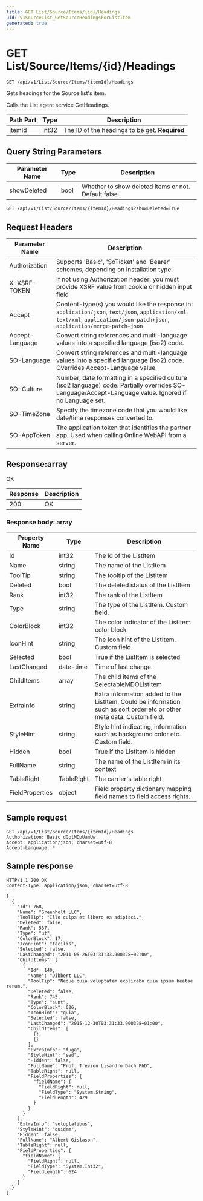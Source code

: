 ```yaml
---
title: GET List/Source/Items/{id}/Headings
uid: v1SourceList_GetSourceHeadingsForListItem
generated: true
---
```


# GET List/Source/Items/{id}/Headings

```http
GET /api/v1/List/Source/Items/{itemId}/Headings
```

Gets headings for the Source list's item.


Calls the List agent service GetHeadings.





| Path Part | Type | Description |
|-----------|------|-------------|
| itemId | int32 | The ID of the headings to be get. **Required** |


## Query String Parameters

| Parameter Name | Type |  Description |
|----------------|------|--------------|
| showDeleted | bool |  Whether to show deleted items or not. Default false. |

```http
GET /api/v1/List/Source/Items/{itemId}/Headings?showDeleted=True
```


## Request Headers

| Parameter Name | Description |
|----------------|-------------|
| Authorization  | Supports 'Basic', 'SoTicket' and 'Bearer' schemes, depending on installation type. |
| X-XSRF-TOKEN   | If not using Authorization header, you must provide XSRF value from cookie or hidden input field |
| Accept         | Content-type(s) you would like the response in: `application/json`, `text/json`, `application/xml`, `text/xml`, `application/json-patch+json`, `application/merge-patch+json` |
| Accept-Language | Convert string references and multi-language values into a specified language (iso2) code. |
| SO-Language | Convert string references and multi-language values into a specified language (iso2) code. Overrides Accept-Language value. |
| SO-Culture | Number, date formatting in a specified culture (iso2 language) code. Partially overrides SO-Language/Accept-Language value. Ignored if no Language set. |
| SO-TimeZone | Specify the timezone code that you would like date/time responses converted to. |
| SO-AppToken | The application token that identifies the partner app. Used when calling Online WebAPI from a server. |


## Response:array

OK

| Response | Description |
|----------------|-------------|
| 200 | OK |

### Response body: array

| Property Name | Type |  Description |
|----------------|------|--------------|
| Id | int32 | The Id of the ListItem |
| Name | string | The name of the ListItem |
| ToolTip | string | The tooltip of the ListItem |
| Deleted | bool | The deleted status of the ListItem |
| Rank | int32 | The rank of the ListItem |
| Type | string | The type of the ListItem. Custom field. |
| ColorBlock | int32 | The color indicator of the ListItem color block |
| IconHint | string | The Icon hint of the ListItem. Custom field. |
| Selected | bool | True if the ListItem is selected |
| LastChanged | date-time | Time of last change. |
| ChildItems | array | The child items of the SelectableMDOListItem |
| ExtraInfo | string | Extra information added to the ListItem. Could be information such as sort order etc or other meta data. Custom field. |
| StyleHint | string | Style hint indicating, information such as background color etc. Custom field. |
| Hidden | bool | True if the ListItem is hidden |
| FullName | string | The name of the ListItem in its context |
| TableRight | TableRight | The carrier's table right |
| FieldProperties | object | Field property dictionary mapping field names to field access rights. |

## Sample request

```http!
GET /api/v1/List/Source/Items/{itemId}/Headings
Authorization: Basic dGplMDpUamUw
Accept: application/json; charset=utf-8
Accept-Language: *
```

## Sample response

```http_
HTTP/1.1 200 OK
Content-Type: application/json; charset=utf-8

[
  {
    "Id": 768,
    "Name": "Greenholt LLC",
    "ToolTip": "Illo culpa et libero ea adipisci.",
    "Deleted": false,
    "Rank": 587,
    "Type": "ut",
    "ColorBlock": 17,
    "IconHint": "facilis",
    "Selected": false,
    "LastChanged": "2011-05-26T03:31:33.900328+02:00",
    "ChildItems": [
      {
        "Id": 140,
        "Name": "Dibbert LLC",
        "ToolTip": "Neque quia voluptatem explicabo quia ipsum beatae rerum.",
        "Deleted": false,
        "Rank": 745,
        "Type": "sunt",
        "ColorBlock": 626,
        "IconHint": "quia",
        "Selected": false,
        "LastChanged": "2015-12-30T03:31:33.900328+01:00",
        "ChildItems": [
          {},
          {}
        ],
        "ExtraInfo": "fuga",
        "StyleHint": "sed",
        "Hidden": false,
        "FullName": "Prof. Trevion Lisandro Dach PhD",
        "TableRight": null,
        "FieldProperties": {
          "fieldName": {
            "FieldRight": null,
            "FieldType": "System.String",
            "FieldLength": 429
          }
        }
      }
    ],
    "ExtraInfo": "voluptatibus",
    "StyleHint": "quidem",
    "Hidden": false,
    "FullName": "Albert Gislason",
    "TableRight": null,
    "FieldProperties": {
      "fieldName": {
        "FieldRight": null,
        "FieldType": "System.Int32",
        "FieldLength": 624
      }
    }
  }
]
```